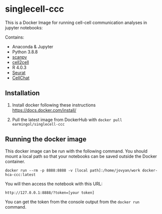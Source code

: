 # singlecell-ccc

This is a Docker Image for running cell-cell communication analyses in jupyter notebooks:

Contains:

* Anaconda & Jupyter
* Python 3.8.8
* [scanpy](https://github.com/theislab/scanpy)  
* [cell2cell](https://github.com/earmingol/cell2cell)
* R 4.0.3
* [Seurat](https://github.com/satijalab/seurat)  
* [CellChat](https://github.com/sqjin/CellChat)

## Installation
1. Install docker following these instructions
https://docs.docker.com/install/

2. Pull the latest image from DockerHub with
```docker pull earmingol/singlecell-ccc```

## Running the docker image
This docker image can be run with the following command.  You should mount a local path so that your notebooks can be saved outside the Docker container.

```
docker run --rm -p 8888:8888 -v [local path]:/home/jovyan/work docker-hca-ccc:latest
```

You will then access the notebook with this URL:

```http://127.0.0.1:8888/?token=[your token]```

You can get the token from the console output from the ```docker run``` command.
